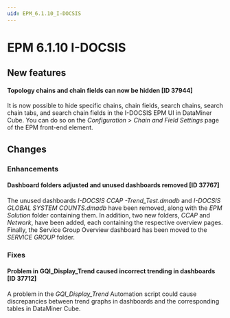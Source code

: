 ```yaml
---
uid: EPM_6.1.10_I-DOCSIS
---
```


# EPM 6.1.10 I-DOCSIS

## New features

#### Topology chains and chain fields can now be hidden [ID 37944]

It is now possible to hide specific chains, chain fields, search chains, search chain tabs, and search chain fields in the I-DOCSIS EPM UI in DataMiner Cube. You can do so on the *Configuration* > *Chain and Field Settings* page of the EPM front-end element.

## Changes

### Enhancements

#### Dashboard folders adjusted and unused dashboards removed [ID 37767]

The unused dashboards *I-DOCSIS CCAP -Trend_Test.dmadb* and *I-DOCSIS GLOBAL SYSTEM COUNTS.dmadb* have been removed, along with the *EPM Solution* folder containing them. In addition, two new folders, *CCAP* and *Network*, have been added, each containing the respective overview pages. Finally, the Service Group Overview dashboard has been moved to the *SERVICE GROUP* folder.

### Fixes

#### Problem in GQI_Display_Trend caused incorrect trending in dashboards [ID 37712]

A problem in the *GQI_Display_Trend* Automation script could cause discrepancies between trend graphs in dashboards and the corresponding tables in DataMiner Cube.
